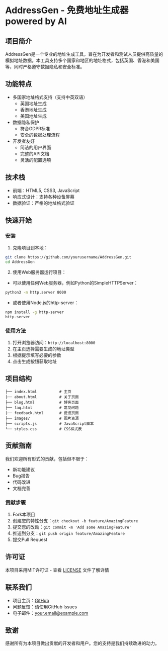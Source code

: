 # AddressGen - 免费地址生成器 powered by AI

## 项目简介
AddressGen是一个专业的地址生成工具，旨在为开发者和测试人员提供高质量的模拟地址数据。本工具支持多个国家和地区的地址格式，包括英国、香港和美国等，同时严格遵守数据隐私和安全标准。

## 功能特点
- 多国家地址格式支持（支持中英双语）
  - 英国地址生成
  - 香港地址生成
  - 美国地址生成
- 数据隐私保护
  - 符合GDPR标准
  - 安全的数据处理流程
- 开发者友好
  - 简洁的用户界面
  - 完整的API文档
  - 灵活的配置选项

## 技术栈
- 前端：HTML5, CSS3, JavaScript
- 响应式设计：支持各种设备屏幕
- 数据验证：严格的地址格式验证

## 快速开始

### 安装
1. 克隆项目到本地：
```bash
git clone https://github.com/yourusername/AddressGen.git
cd AddressGen
```

2. 使用Web服务器运行项目：
- 可以使用任何Web服务器，例如Python的SimpleHTTPServer：
```bash
python3 -m http.server 8000
```
- 或者使用Node.js的http-server：
```bash
npm install -g http-server
http-server
```

### 使用方法
1. 打开浏览器访问：`http://localhost:8000`
2. 在主页选择需要生成的地址类型
3. 根据提示填写必要的参数
4. 点击生成按钮获取地址

## 项目结构
```
├── index.html          # 主页
├── about.html          # 关于页面
├── blog.html           # 博客页面
├── faq.html            # 常见问题
├── feedback.html       # 反馈页面
├── images/             # 图片资源
├── scripts.js          # JavaScript脚本
└── styles.css          # CSS样式表
```

## 贡献指南
我们欢迎所有形式的贡献，包括但不限于：
- 新功能建议
- Bug报告
- 代码改进
- 文档完善

### 贡献步骤
1. Fork本项目
2. 创建您的特性分支：`git checkout -b feature/AmazingFeature`
3. 提交您的改动：`git commit -m 'Add some AmazingFeature'`
4. 推送到分支：`git push origin feature/AmazingFeature`
5. 提交Pull Request

## 许可证
本项目采用MIT许可证 - 查看 [LICENSE](LICENSE) 文件了解详情

## 联系我们
- 项目主页：[GitHub](https://github.com/yourusername/AddressGen)
- 问题反馈：请使用GitHub Issues
- 电子邮件：your.email@example.com

## 致谢
感谢所有为本项目做出贡献的开发者和用户。您的支持是我们持续改进的动力。